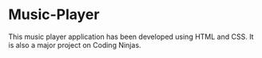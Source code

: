 # Music-Player
This music player application has been developed using HTML and CSS. It is also a major project on Coding Ninjas.
